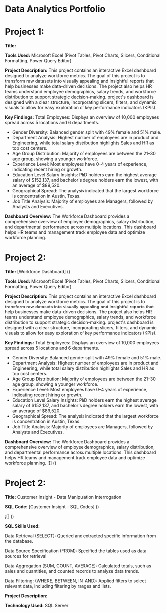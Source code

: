 # Data Analytics Portfolio
# Project 1:

**Title:** 

**Tools Used:** Microsoft Excel (Pivot Tables, Pivot Charts, Slicers, Conditional Formatting,  Power Query Editor) 

**Project Description:** This project contains an interactive Excel dashboard designed to analyze workforce metrics. The goal of this project is to transform raw datasets into visually appealing and insightful reports that help businesses make data-driven decisions. The project also helps HR teams understand employee demographics, salary trends, and workforce distribution to support strategic decision-making. project's dashboard is designed with a clear structure, incorporating slicers, filters, and dynamic visuals to allow for easy exploration of key performance indicators (KPIs).

**Key Findings:** Total Employees: Displays an overview of 10,000 employees spread across 5 locations and 6 departments.
* Gender Diversity: Balanced gender split with 49% female and 51% male.
* Department Analysis: Highest number of employees are in product and Engineering, while total salary distribution highlights Sales and HR as top cost centers.
* Age Group Distribution: Majority of employees are between the 21–30 age group, showing a younger workforce.
* Experience Level: Most employees have 0–4 years of experience, indicating recent hiring or growth.
* Education Level Salary Insights: PhD holders earn the highest average salary of $152,137, and bachelor's degree holders earn the lowest, with an average of $89,520.
* Geographical Spread: The analysis indicated that the largest workforce is concentration in Austin, Texas.
* Job Title Analysis: Majority of employees are Managers, followed by Analysts and Executives.
  
**Dashboard Overview:** The Workforce Dashboard provides a comprehensive overview of employee demographics, salary distribution, and departmental performance across multiple locations. This dashboard helps HR teams and management track employee data and optimize workforce planning.


# Project 2:

**Title:** [Workforce Dashboard] ()

**Tools Used:** Microsoft Excel (Pivot Tables, Pivot Charts, Slicers, Conditional Formatting,  Power Query Editor) 

**Project Description:** This project contains an interactive Excel dashboard designed to analyze workforce metrics. The goal of this project is to transform raw datasets into visually appealing and insightful reports that help businesses make data-driven decisions. The project also helps HR teams understand employee demographics, salary trends, and workforce distribution to support strategic decision-making. project's dashboard is designed with a clear structure, incorporating slicers, filters, and dynamic visuals to allow for easy exploration of key performance indicators (KPIs).

**Key Findings:** Total Employees: Displays an overview of 10,000 employees spread across 5 locations and 6 departments.
* Gender Diversity: Balanced gender split with 49% female and 51% male.
* Department Analysis: Highest number of employees are in product and Engineering, while total salary distribution highlights Sales and HR as top cost centers.
* Age Group Distribution: Majority of employees are between the 21–30 age group, showing a younger workforce.
* Experience Level: Most employees have 0–4 years of experience, indicating recent hiring or growth.
* Education Level Salary Insights: PhD holders earn the highest average salary of $152,137, and bachelor's degree holders earn the lowest, with an average of $89,520.
* Geographical Spread: The analysis indicated that the largest workforce is concentration in Austin, Texas.
* Job Title Analysis: Majority of employees are Managers, followed by Analysts and Executives.
  
**Dashboard Overview:** The Workforce Dashboard provides a comprehensive overview of employee demographics, salary distribution, and departmental performance across multiple locations. This dashboard helps HR teams and management track employee data and optimize workforce planning.
![] () 


# Project 2:
**Title:** Customer Insight - Data Manipulation Interrogation

**SQL Code:** [Customer Insight – SQL Codes] ()

¡[] ()

**SQL Skills Used:** 

Data Retrieval (SELECT): Queried and extracted specific information from the database.

Data Source Specification (FROM): Specified the tables used as data sources for retrieval

Data Aggregation (SUM, COUNT, AVERAGE): Calculated totals, such as sales and quantities, and counted records to analyze data trends.

Data Filtering: (WHERE, BETWEEN, IN, AND): Applied filters to select relevant data, including filtering by ranges and lists.

**Project Description:** 

**Technology Used:** SQL Server




